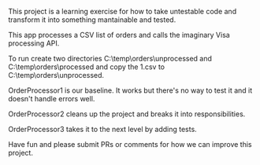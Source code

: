 This project is a learning exercise for how to take untestable code and transform it
into something mantainable and tested.

This app processes a CSV list of orders and calls the imaginary Visa processing API.

To run create two directories C:\temp\orders\unprocessed and C:\temp\orders\processed and copy the 1.csv
to C:\temp\orders\unprocessed.


OrderProcessor1 is our baseline. It works but there's no way to test it and it doesn't handle errors well.

OrderProcessor2 cleans up the project and breaks it into responsibilities.

OrderProcessor3 takes it to the next level by adding tests. 

Have fun and please submit PRs or comments for how we can improve this project. 
